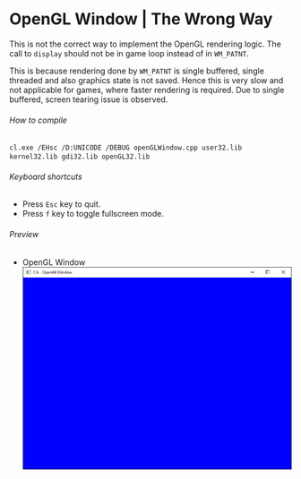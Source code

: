 OpenGL Window | The Wrong Way
============

This is not the correct way to implement the OpenGL rendering logic. The call to ```display``` should not be in game loop instead of in ```WM_PATNT```.

This is because rendering done by ```WM_PATNT``` is single buffered, single threaded and also graphics state is not saved. Hence this is very slow and not applicable for games, where faster rendering is required. Due to single buffered, screen tearing issue is observed.

###### How to compile

```
cl.exe /EHsc /D:UNICODE /DEBUG openGLWindow.cpp user32.lib kernel32.lib gdi32.lib openGL32.lib
```

###### Keyboard shortcuts
- Press ```Esc``` key to quit.
- Press ```f``` key to toggle fullscreen mode.

###### Preview
- OpenGL Window
![openGLlWindow][openGLWindow-image]

<!-- Image declaration -->

[openGLWindow-image]: ./preview/openGLWindow.png "OpenGL Window"
